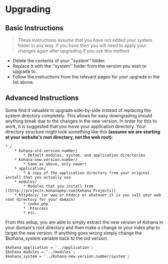 # Upgrading

## Basic Instructions

> These instructions assume that you have not edited your system folder in any way. If you have then you will need to apply your changes again after upgrading if you use this method.

  - Delete the contents of your ''system'' folder.
  - Replace it with the ''system'' folder from the version you wish to upgrade to.
  - Follow the instructions from the relevant pages for your upgrade in the list above.

## Advanced Instructions

Some find it valuable to upgrade side-by-side instead of replacing the system directory completely.  This allows for easy downgrading should anything break due to the changes in the new version.  In order for this to work, it is suggested that you move your application directory.  Your directory structure might look something like this **(assume we are starting at your website's root directory, not the web root)**:

	* /
		* Kohana-old.version.number/
			* Default modules, system, and application directories
		* Kohana-new.version.number/
			* Same as above, only newer!
		* application/
			* A copy of the application directory from your original install that you actually use
		* modules/
			* Modules that you install from [[http://projects.kohanaphp.com|Kohana Projects]]
		* httpdocs/ (or www or htdocs or whatever it is you call your web root directory for your domain)
			* index.php
			* .htaccess
			* etc.

From this setup, you are able to simply extract the new version of Kohana in your domain's root directory and then make a change to your index.php to target the new version.  If anything goes wrong simply change the $kohana_system variable back to the old version.

	$kohana_application = '../application';
	$kohana_modules = '../modules';
	$kohana_system = '../Kohana-new.version.number/system';
